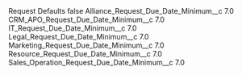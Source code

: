 <?xml version="1.0" encoding="UTF-8"?>
<CustomMetadata xmlns="http://soap.sforce.com/2006/04/metadata" xmlns:xsi="http://www.w3.org/2001/XMLSchema-instance" xmlns:xsd="http://www.w3.org/2001/XMLSchema">
    <label>Request Defaults</label>
    <protected>false</protected>
    <values>
        <field>Alliance_Request_Due_Date_Minimum__c</field>
        <value xsi:type="xsd:double">7.0</value>
    </values>
    <values>
        <field>CRM_APO_Request_Due_Date_Minimum__c</field>
        <value xsi:type="xsd:double">7.0</value>
    </values>
    <values>
        <field>IT_Request_Due_Date_Minimum__c</field>
        <value xsi:type="xsd:double">7.0</value>
    </values>
    <values>
        <field>Legal_Request_Due_Date_Minimum__c</field>
        <value xsi:type="xsd:double">7.0</value>
    </values>
    <values>
        <field>Marketing_Request_Due_Date_Minimum__c</field>
        <value xsi:type="xsd:double">7.0</value>
    </values>
    <values>
        <field>Resource_Request_Due_Date_Minimum__c</field>
        <value xsi:type="xsd:double">7.0</value>
    </values>
    <values>
        <field>Sales_Operation_Request_Due_Date_Minimum__c</field>
        <value xsi:type="xsd:double">7.0</value>
    </values>
</CustomMetadata>
